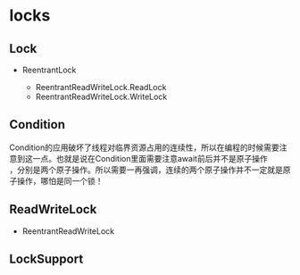 # locks

## Lock

- ReentrantLock

	- ReentrantReadWriteLock.ReadLock
	- ReentrantReadWriteLock.WriteLock

## Condition

Condition的应用破坏了线程对临界资源占用的连续性，所以在编程的时候需要注意到这一点。也就是说在Condition里面需要注意await前后并不是原子操作<br>，分别是两个原子操作。所以需要一再强调，连续的两个原子操作并不一定就是原子操作，哪怕是同一个锁！

## ReadWriteLock

- ReentrantReadWriteLock

## LockSupport